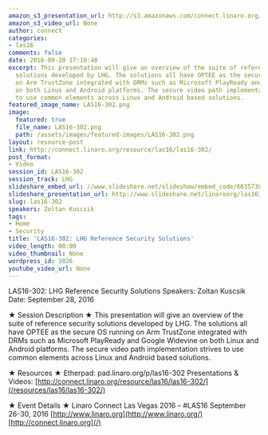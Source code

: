 ```yaml
---
amazon_s3_presentation_url: http://s3.amazonaws.com/connect.linaro.org/las16/Presentations/Wednesday/LAS16-302-%20LHG%20Reference%20Security%20Solutions.pdf
amazon_s3_video_url: None
author: connect
categories:
- las16
comments: false
date: 2016-09-20 17:10:48
excerpt: This presentation will give an overview of the suite of reference security
  solutions developed by LHG. The solutions all have OPTEE as the secure OS running
  on Arm TrustZone integrated with DRMs such as Microsoft PlayReady and Google Widevine
  on both Linux and Android platforms. The secure video path implementation strives
  to use common elements across Linux and Android based solutions.
featured_image_name: LAS16-302.png
image:
  featured: true
  file_name: LAS16-302.png
  path: /assets/images/featured-images/LAS16-302.png
layout: resource-post
link: http://connect.linaro.org/resource/las16/las16-302/
post_format:
- Video
session_id: LAS16-302
session_track: LHG
slideshare_embed_url: //www.slideshare.net/slideshow/embed_code/66357383
slideshare_presentation_url: http://www.slideshare.net/linaroorg/las16302-lhg-reference-security-solutions
slug: las16-302
speakers: Zoltan Kuscsik
tags:
- Home
- Security
title: 'LAS16-302: LHG Reference Security Solutions'
video_length: 00:00
video_thumbnail: None
wordpress_id: 3826
youtube_video_url: None
---
```


LAS16-302: LHG Reference Security Solutions
Speakers: Zoltan Kuscsik
Date: September 28, 2016

★ Session Description ★
This presentation will give an overview of the suite of reference security solutions developed by LHG. The solutions all have OPTEE as the secure OS running on Arm TrustZone integrated with DRMs such as Microsoft PlayReady and Google Widevine on both Linux and Android platforms. The secure video path implementation strives to use common elements across Linux and Android based solutions.

★ Resources ★
Etherpad: pad.linaro.org/p/las16-302
Presentations & Videos: [http://connect.linaro.org/resource/las16/las16-302/](/resources/las16/las16-302/)

★ Event Details ★
Linaro Connect Las Vegas 2016 – #LAS16
September 26-30, 2016
[http://www.linaro.org](http://www.linaro.org/)
[http://connect.linaro.org](/)